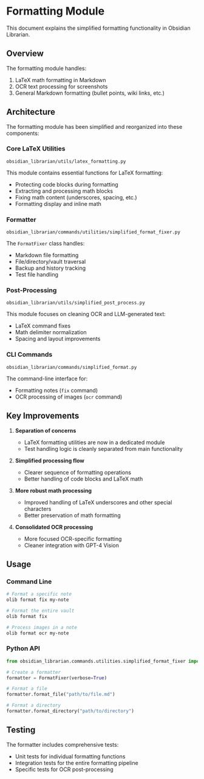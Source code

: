 # Formatting Module

This document explains the simplified formatting functionality in Obsidian Librarian.

## Overview

The formatting module handles:
1. LaTeX math formatting in Markdown
2. OCR text processing for screenshots
3. General Markdown formatting (bullet points, wiki links, etc.)

## Architecture

The formatting module has been simplified and reorganized into these components:

### Core LaTeX Utilities
`obsidian_librarian/utils/latex_formatting.py`

This module contains essential functions for LaTeX formatting:
- Protecting code blocks during formatting
- Extracting and processing math blocks
- Fixing math content (underscores, spacing, etc.)
- Formatting display and inline math

### Formatter
`obsidian_librarian/commands/utilities/simplified_format_fixer.py`

The `FormatFixer` class handles:
- Markdown file formatting
- File/directory/vault traversal
- Backup and history tracking
- Test file handling

### Post-Processing
`obsidian_librarian/utils/simplified_post_process.py`

This module focuses on cleaning OCR and LLM-generated text:
- LaTeX command fixes
- Math delimiter normalization
- Spacing and layout improvements

### CLI Commands
`obsidian_librarian/commands/simplified_format.py`

The command-line interface for:
- Formatting notes (`fix` command)
- OCR processing of images (`ocr` command)

## Key Improvements

1. **Separation of concerns**
   - LaTeX formatting utilities are now in a dedicated module
   - Test handling logic is cleanly separated from main functionality

2. **Simplified processing flow**
   - Clearer sequence of formatting operations
   - Better handling of code blocks and LaTeX math

3. **More robust math processing**
   - Improved handling of LaTeX underscores and other special characters
   - Better preservation of math formatting

4. **Consolidated OCR processing**
   - More focused OCR-specific formatting
   - Cleaner integration with GPT-4 Vision

## Usage

### Command Line

```bash
# Format a specific note
olib format fix my-note

# Format the entire vault
olib format fix

# Process images in a note
olib format ocr my-note
```

### Python API

```python
from obsidian_librarian.commands.utilities.simplified_format_fixer import FormatFixer

# Create a formatter
formatter = FormatFixer(verbose=True)

# Format a file
formatter.format_file("path/to/file.md")

# Format a directory
formatter.format_directory("path/to/directory")
```

## Testing

The formatter includes comprehensive tests:
- Unit tests for individual formatting functions
- Integration tests for the entire formatting pipeline
- Specific tests for OCR post-processing